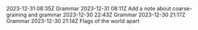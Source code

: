 2023-12-31 08:35Z Grammar
2023-12-31 08:11Z Add a note about coarse-graining and grammar
2023-12-30 22:43Z Grammar
2023-12-30 21:17Z Grammar
2023-12-30 21:14Z Flags of the world apart
